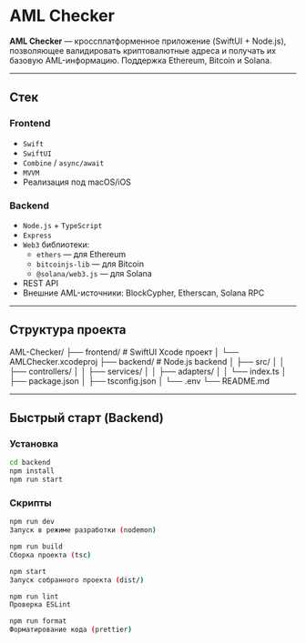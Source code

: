 # AML Checker

**AML Checker** — кроссплатформенное приложение (SwiftUI + Node.js), позволяющее валидировать криптовалютные адреса и получать их базовую AML-информацию. Поддержка Ethereum, Bitcoin и Solana.

---

## Стек

### Frontend

- `Swift`
- `SwiftUI`
- `Combine` / `async/await`
- `MVVM`
- Реализация под macOS/iOS

### Backend

- `Node.js` + `TypeScript`
- `Express`
- `Web3` библиотеки:
  - `ethers` — для Ethereum
  - `bitcoinjs-lib` — для Bitcoin
  - `@solana/web3.js` — для Solana
- REST API
- Внешние AML-источники: BlockCypher, Etherscan, Solana RPC

---

## Структура проекта

AML-Checker/
├── frontend/ # SwiftUI Xcode проект
│ └── AMLChecker.xcodeproj
├── backend/ # Node.js backend
│ ├── src/
│ │ ├── controllers/
│ │ ├── services/
│ │ ├── adapters/
│ │ └── index.ts
│ ├── package.json
│ ├── tsconfig.json
│ └── .env
└── README.md

---

## Быстрый старт (Backend)

### Установка

```bash
cd backend
npm install
npm run start
```

### Скрипты

```bash
npm run dev
Запуск в режиме разработки (nodemon)

npm run build
Сборка проекта (tsc)

npm start
Запуск собранного проекта (dist/)

npm run lint
Проверка ESLint

npm run format
Форматирование кода (prettier)
```
